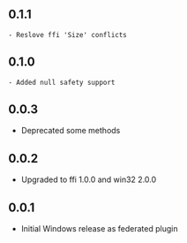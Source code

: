 ## 0.1.1
    - Reslove ffi 'Size' conflicts
## 0.1.0
    - Added null safety support
## 0.0.3

* Deprecated some methods
## 0.0.2

* Upgraded to ffi 1.0.0 and win32 2.0.0
## 0.0.1

* Initial Windows release as federated plugin